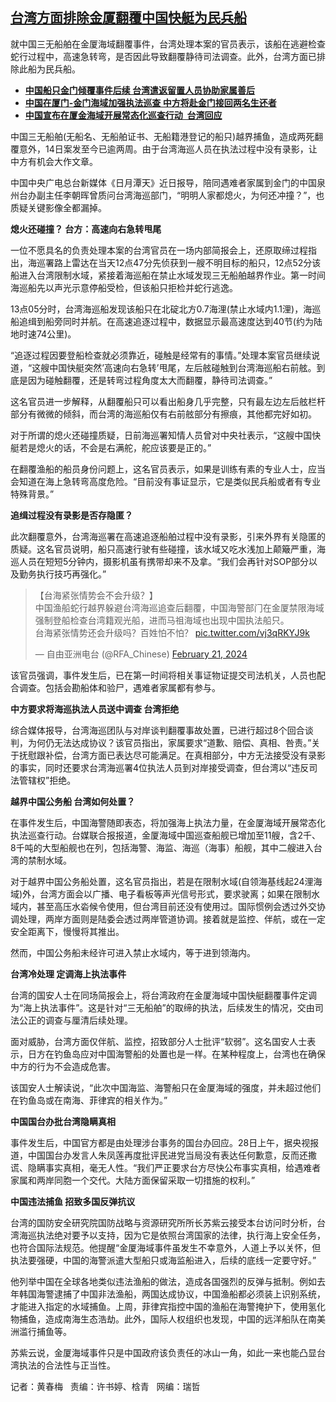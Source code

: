 <!--1709134547000-->
[台湾方面排除金厦翻覆中国快艇为民兵船](https://www.rfa.org/mandarin/yataibaodao/gangtai/hcm1-02282024102850.html)
------

<p>就中国三无船舶在金厦海域翻覆事件，台湾处理本案的官员表示，该船在逃避检查蛇行过程中，高速急转弯，是否因此导致翻覆静待司法调查。此外，台湾方面已排除此船为民兵船。</p><ul><li><strong><span class="result-title"> <a class="state-published" href="https://www.rfa.org/mandarin/Xinwen/1-02192024110608.html" rel="noopener" target="_blank">中国船只金门倾覆事件后续 台湾遣返留置人员协助家属善后</a> </span></strong></li><li><strong><span class="result-title"> <a class="state-published" href="https://www.rfa.org/mandarin/yataibaodao/gangtai/hx2-02192024101330.html" rel="noopener" target="_blank">中国在厦门-金门海域加强执法巡查 中方将赴金门接回两名生还者</a> </span></strong></li><li><strong><span class="result-title"> <a class="state-published" href="https://www.rfa.org/mandarin/Xinwen/4-02182024111318.html" rel="noopener" target="_blank">中国宣布在厦金海域开展常态化巡查行动  台湾回应</a></span></strong></li></ul><p>中国三无船舶(无船名、无船舶证书、无船籍港登记的船只)越界捕鱼，造成两死翻覆意外，14日案发至今已逾两周。由于台湾海巡人员在执法过程中没有录影，让中方有机会大作文章。</p><p>中国中央广电总台新媒体《日月潭天》近日报导，陪同遇难者家属到金门的中国泉州台办副主任李朝晖曾质问台湾海巡部门，“明明人家都熄火，为何还冲撞？”，也质疑关键影像全都漏掉。</p><p><strong>熄火还碰撞？ 台方：高速向右急转甩尾</strong></p><p>一位不愿具名的负责处理本案的台湾官员在一场内部简报会上，还原取缔过程指出，海巡署路上雷达在当天12点47分先侦获到一艘不明目标的船只，12点52分该船进入台湾限制水域，紧接着海巡船在禁止水域发现三无船舶越界作业。第一时间海巡船先以声光示意停船受检，但该船只拒检并蛇行逃逸。</p><p>13点05分时，台湾海巡船发现该船只在北碇北方0.7海浬(禁止水域内1.1浬)，海巡船追缉到船旁同时并航。在高速追逐过程中，数据显示最高速度达到40节(约为陆地时速74公里)。</p><p>“追逐过程因要登船检查就必须靠近，碰触是经常有的事情。”处理本案官员继续说道，“这艘中国快艇突然’高速向右急转’甩尾，左后舷碰触到台湾海巡船右前舷。到底是因为碰触翻覆，还是转弯过程角度太大而翻覆，静待司法调查。”</p><p>这名官员进一步解释，从翻覆船只可以看出船身几乎完整，只有最左边左后舷栏杆部分有微微的倾斜，而台湾的海巡船仅有右前舷部分有擦痕，其他都完好如初。</p><p>对于所谓的熄火还碰撞质疑，日前海巡署知情人员曾对中央社表示，“这艘中国快艇若是熄火的话，不会是右满舵，舵应该要是正的。”</p><p>在翻覆渔船的船员身份问题上，这名官员表示，如果是训练有素的专业人士，应当会知道在海上急转弯高度危险。“目前没有事证显示，它是类似民兵船或者有专业特殊背景。”</p><p><strong>追缉过程没有录影是否存隐匿？</strong></p><p>此次翻覆意外，台湾海巡署在高速追逐船舶过程中没有录影，引来外界有关隐匿的质疑。这名官员说明，船只高速行驶有些碰撞，该水域又吃水浅加上颠簸严重，海巡人员在短短5分钟内，摄影机虽有携带却来不及拿。“我们会再针对SOP部分以及勤务执行技巧再强化。”</p><blockquote class="twitter-tweet"><p dir="ltr" lang="zh">【台海紧张情势会不会升级？】<br/>中国渔船蛇行越界躲避台湾海巡追查后翻覆，中国海警部门在金厦禁限海域强制登船检查台湾籍观光船，进而马祖海域也出现中国执法船只。<br/>台海紧张情势还会升级吗？百姓怕不怕？ <a href="https://t.co/vj3qRKYJ9k">pic.twitter.com/vj3qRKYJ9k</a></p>— 自由亚洲电台 (@RFA_Chinese) <a href="https://twitter.com/RFA_Chinese/status/1760414360105807893?ref_src=twsrc%5Etfw">February 21, 2024</a></blockquote><p></p><p>该官员强调，事件发生后，已在第一时间将相关事证物证提交司法机关，人员也配合调查。包括会勘船体和验尸，遇难者家属都有参与。</p><p><strong>中方要求将海巡执法人员送中调查 台湾拒绝</strong></p><p>综合媒体报导，台湾海巡团队与对岸谈判翻覆事故处置，已进行超过8个回合谈判，为何仍无法达成协议？该官员指出，家属要求“道歉、赔偿、真相、咎责。”关于抚慰跟补偿，台湾方面已表达尽可能满足。在真相部分，中方无法接受没有录影的事实，同时还要求台湾海巡署4位执法人员到对岸接受调查，但台湾以“违反司法管辖权”拒绝。</p><p><strong>越界中国公务船 台湾如何处置？</strong></p><p>在事件发生后，中国海警随即表态，将加强海上执法力量，在金厦海域开展常态化执法巡查行动。台媒联合报报道，金厦海域中国巡查船舰已增加至11艘，含2千、8千吨的大型船舰也在列，包括海警、海监、海巡（海事）船舰，其中二艘进入台湾的禁制水域。</p><p>对于越界中国公务船处置，这名官员指出，若是在限制水域(自领海基线起24浬海域)外，台湾方面会以广播、电子看板等声光信号形式，要求驶离；如果在限制水域内，甚至高压水沯候令使用，但台湾目前还没有使用过。国际惯例会透过外交协调处理，两岸方面则是陆委会透过两岸管道协调。接着就是监控、伴航，或在一定安全距离下，慢慢将其推出。</p><p>然而，中国公务船未经许可进入禁止水域内，等于进到领海内。</p><p><strong>台湾冷处理 定调海上执法事件</strong></p><p>台湾的国安人士在同场简报会上，将台湾政府在金厦海域中国快艇翻覆事件定调为“海上执法事件”。这是针对“三无船舶”的取缔的执法，后续发生的情况，交由司法公正的调查与厘清后续处理。</p><p>面对威胁，台湾方面仅伴航、监控，招致部分人士批评“软弱”。这名国安人士表示，日方在钓鱼岛应对中国海警船的处置也是一样。在某种程度上，台湾也在确保中方的行为不会造成危害。</p><p>该国安人士解读说，“此次中国海监、海警船只在金厦海域的强度，并未超过他们在钓鱼岛或在南海、菲律宾的相关作为。”</p><p><strong>中国国台办批台湾隐瞒真相</strong></p><p>事件发生后，中国官方都是由处理涉台事务的国台办回应。28日上午，据央视报道，中国国台办发言人朱凤莲再度批评民进党当局没有表达任何歉意，反而还撒谎、隐瞒事实真相，毫无人性。“我们严正要求台方尽快公布事实真相，给遇难者家属和两岸同胞一个交代。大陆方面保留采取一切措施的权利。”</p><p><strong>中国违法捕鱼 招致多国反弹抗议</strong></p><p>台湾的国防安全研究院国防战略与资源研究所所长苏紫云接受本台访问时分析，台湾海巡执法绝对要予以支持，因为它是依照台湾国家的法律，执行海上安全任务，也符合国际法规范。他提醒“金厦海域事件虽发生不幸意外，人道上予以关怀，但执法要强硬，中国的海警派遣大型船只或海监船进入，后续的底线一定要守好。”</p><p>他列举中国在全球各地类似违法渔船的做法，造成各国强烈的反弹与抵制。例如去年韩国海警逮捕了中国非法渔船，两国达成协议，中国渔船都必须装上识别系统，才能进入指定的水域捕鱼。上周，菲律宾指控中国的渔船在海警掩护下，使用氢化物捕鱼，造成南海生态浩劫。此外，国际人权组织也发现，中国的远洋船队在南美洲滥行捕鱼等。</p><p>苏紫云说，金厦海域事件只是中国政府该负责任的冰山一角，如此一来也能凸显台湾执法的合法性与正当性。</p><p>记者：黄春梅   责编：许书婷、梒青   网编：瑞哲</p>
